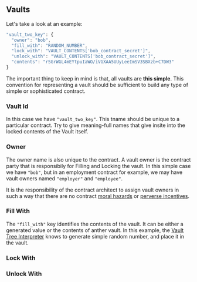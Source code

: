 

## Vaults

Let's take a look at an example:

```javascript
"vault_two_key": {
  "owner": "bob",
  "fill_with": "RANDOM_NUMBER",
  "lock_with": "VAULT_CONTENTS['bob_contract_secret']",
  "unlock_with": "VAULT_CONTENTS['bob_contract_secret']",
  "contents": "rSGrWGL4mEYtpuIaWO/iVGXAA5UUyLeeImSV3SBXzb+C7DW3"
}
```

The important thing to keep in mind is that, all vaults are **this simple**.
This convention for representing a vault should be sufficient to build any type of
simple or sophisticated contract.

### Vault Id

In this case we have `"vault_two_key"`. This tname should
be unique to a particular contract. Try to give meaning-full names that give
insite into the locked contents of the Vault itself.

### Owner

The owner name is also unique to the contract. A vault owner is the contract
party that is responsibily for Filling and Locking the vault. In this simple
case we have `"bob"`, but in an employment contract for example, we may have
vault owners named `"employer"` and `"employee"`.

It is the responsibility of the contract architect to assign vault owners in
such a way that there are no contract [moral hazards] or [perverse incentives].

[moral hazards]: http://en.wikipedia.org/wiki/Moral_hazard
[perverse incentives]: http://en.wikipedia.org/wiki/Perverse_incentive

### Fill With

The `"fill_with"` key identifies the contents of the vault. It can be either a
generated value or the contents of anther vault. In this example, the [Vault Tree
Interpreter] knows to generate simple random number, and place it in the vault.

[Vault Tree Interpreter]: http://vault-tree.org/developers/interpreter

### Lock With


### Unlock With
